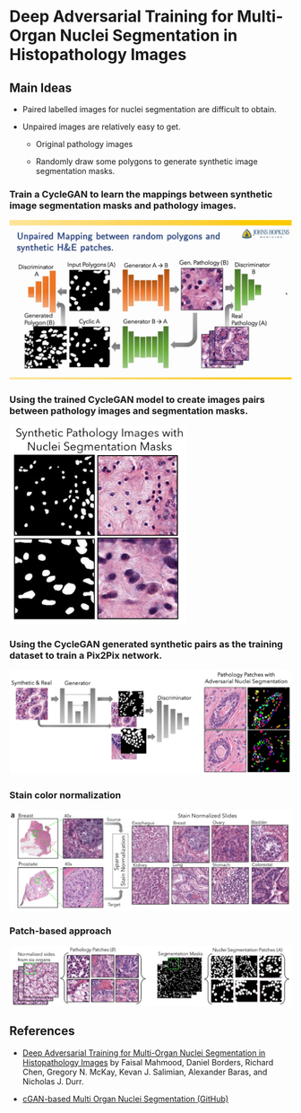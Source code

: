 ﻿# Deep Adversarial Training for Multi-Organ Nuclei Segmentation in Histopathology Images

## Main Ideas

* Paired labelled images for nuclei segmentation are difficult to obtain.

* Unpaired images are relatively easy to get.

    * Original pathology images

    * Randomly draw some polygons to generate synthetic image segmentation masks.

### Train a CycleGAN to learn the mappings between synthetic image segmentation masks and pathology images.

![](nuclei_segmentation_CycleGAN.jpg)

### Using the trained CycleGAN model to create images pairs between pathology images and segmentation masks.
![](nuclei_segmentation_synthetic_pairs.png)

### Using the CycleGAN generated synthetic pairs as the training dataset to train a Pix2Pix network. 

![](nuclei_segmentation_pix2pix.jpg)

### Stain color normalization

![](nuclei_segmentation_stain_normalization.png)

### Patch-based approach 

![](nuclei_segmentation_patch.png)

## References

* [Deep Adversarial Training for Multi-Organ Nuclei Segmentation in Histopathology Images](https://arxiv.org/pdf/1810.00236.pdf) by Faisal Mahmood, Daniel Borders, Richard Chen, Gregory N. McKay, Kevan J. Salimian, Alexander Baras,
and Nicholas J. Durr.

* [cGAN-based Multi Organ Nuclei Segmentation (GitHub)](https://github.com/mahmoodlab/NucleiSegmentation)